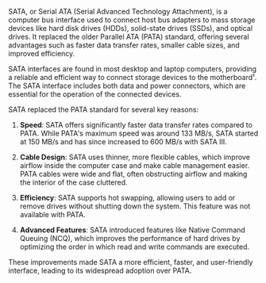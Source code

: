 SATA, or Serial ATA (Serial Advanced Technology Attachment), is a computer bus interface used to connect host bus adapters to mass storage devices like hard disk drives (HDDs), solid-state drives (SSDs), and optical drives. It replaced the older Parallel ATA (PATA) standard, offering several advantages such as faster data transfer rates, smaller cable sizes, and improved efficiency.

SATA interfaces are  found in most desktop and laptop computers, providing a reliable and efficient way to connect storage devices to the motherboard¹. The SATA interface includes both data and power connectors, which are essential for the operation of the connected devices.

SATA replaced the PATA standard for several key reasons:

1. **Speed**: SATA offers significantly faster data transfer rates compared to PATA. While PATA's maximum speed was around 133 MB/s, SATA started at 150 MB/s and has since increased to 600 MB/s with SATA III.

2. **Cable Design**: SATA uses thinner, more flexible cables, which improve airflow inside the computer case and make cable management easier. PATA cables were wide and flat, often obstructing airflow and making the interior of the case cluttered.

3. **Efficiency**: SATA supports hot swapping, allowing users to add or remove drives without shutting down the system. This feature was not available with PATA.

4. **Advanced Features**: SATA introduced features like Native Command Queuing (NCQ), which improves the performance of hard drives by optimizing the order in which read and write commands are executed.

These improvements made SATA a more efficient, faster, and user-friendly interface, leading to its widespread adoption over PATA.
